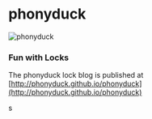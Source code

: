 # phonyduck

![phonyduck](http://i.imgur.com/oC03bYr.jpg)

### Fun with Locks

The phonyduck lock blog is published at [http://phonyduck.github.io/phonyduck](http://phonyduck.github.io/phonyduck)

s
